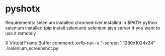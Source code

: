 pyshotx
=======
Requirements:
    selenium installed
    chromedriver installed in $PATH
    python selenium installed (pip install selenium)
    selenium java server if you want to use it remotely

X Virtual Frame Buffer command:
    xvfb-run -s "-screen 1 1280x1024x24" ./selenium_screenshot.py
